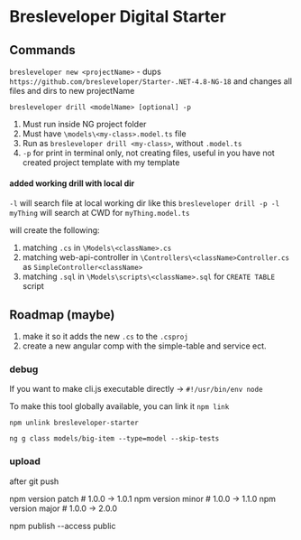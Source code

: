 

# Bresleveloper Digital Starter



## Commands

`bresleveloper new <projectName>` - dups `https://github.com/bresleveloper/Starter-.NET-4.8-NG-18` and changes all files and dirs to new projectName


`bresleveloper drill <modelName> [optional] -p`
1. Must run inside NG project folder
2. Must have `\models\<my-class>.model.ts` file
3. Run as `bresleveloper drill <my-class>`, without `.model.ts`
4. `-p` for print in terminal only, not creating files, useful in you have not created project template with my template

#### added working drill with local dir
`-l` will search file at local working dir like this `bresleveloper drill -p -l myThing` will search at CWD for `myThing.model.ts`


will create the following:
1. matching `.cs` in `\Models\<className>.cs`  
2. matching web-api-controller in `\Controllers\<className>Controller.cs` as `SimpleController<className>`
3. matching `.sql` in `\Models\scripts\<className>.sql` for `CREATE TABLE` script


## Roadmap (maybe)

1. make it so it adds the new `.cs` to the `.csproj`
2. create a new angular comp with the simple-table and service ect.


### debug

If you want to make cli.js executable directly -> `#!/usr/bin/env node`

To make this tool globally available, you can link it `npm link`

`npm unlink bresleveloper-starter`

`ng g class models/big-item --type=model --skip-tests`


### upload

after git push

npm version patch    # 1.0.0 -> 1.0.1
npm version minor    # 1.0.0 -> 1.1.0
npm version major    # 1.0.0 -> 2.0.0


npm publish --access public
